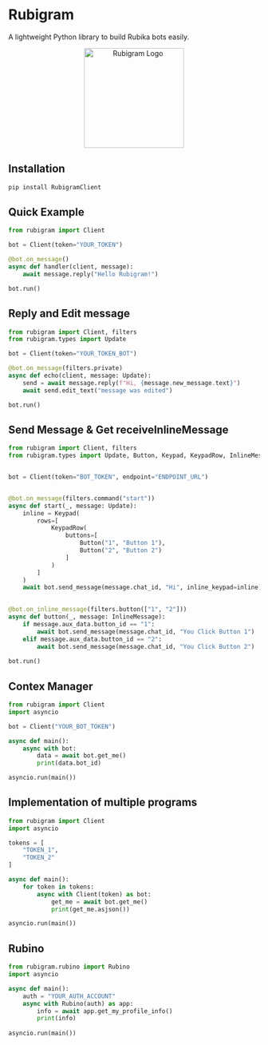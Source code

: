 # Rubigram
A lightweight Python library to build Rubika bots easily.

<div align="center">
  <img src="http://rubigram.ir/rubigram.jpg" alt="Rubigram Logo" width="200"/>
</div>



## Installation
```bash
pip install RubigramClient
```

## Quick Example
```python
from rubigram import Client

bot = Client(token="YOUR_TOKEN")

@bot.on_message()
async def handler(client, message):
    await message.reply("Hello Rubigram!")

bot.run()
```

## Reply and Edit message
```python
from rubigram import Client, filters
from rubigram.types import Update

bot = Client(token="YOUR_TOKEN_BOT")

@bot.on_message(filters.private)
async def echo(client, message: Update):
    send = await message.reply(f"Hi, {message.new_message.text}")
    await send.edit_text("message was edited")

bot.run()
```

## Send Message & Get receiveInlineMessage
```python
from rubigram import Client, filters
from rubigram.types import Update, Button, Keypad, KeypadRow, InlineMessage


bot = Client(token="BOT_TOKEN", endpoint="ENDPOINT_URL")


@bot.on_message(filters.command("start"))
async def start(_, message: Update):
    inline = Keypad(
        rows=[
            KeypadRow(
                buttons=[
                    Button("1", "Button 1"),
                    Button("2", "Button 2")
                ]
            )
        ]
    )
    await bot.send_message(message.chat_id, "Hi", inline_keypad=inline)
    

@bot.on_inline_message(filters.button(["1", "2"]))
async def button(_, message: InlineMessage):
    if message.aux_data.button_id == "1":
        await bot.send_message(message.chat_id, "You Click Button 1")
    elif message.aux_data.button_id == "2":
        await bot.send_message(message.chat_id, "You Click Button 2")
        
bot.run()
```

## Contex Manager
```python
from rubigram import Client
import asyncio

bot = Client("YOUR_BOT_TOKEN")

async def main():
    async with bot:
        data = await bot.get_me()
        print(data.bot_id)

asyncio.run(main())
```

## Implementation of multiple programs
```python
from rubigram import Client
import asyncio

tokens = [
    "TOKEN_1",
    "TOKEN_2"
]

async def main():
    for token in tokens:
        async with Client(token) as bot:
            get_me = await bot.get_me()
            print(get_me.asjson())

asyncio.run(main())
```

## Rubino
```python
from rubigram.rubino import Rubino
import asyncio

async def main():
    auth = "YOUR_AUTH_ACCOUNT"
    async with Rubino(auth) as app:
        info = await app.get_my_profile_info()
        print(info)
        
asyncio.run(main())
```